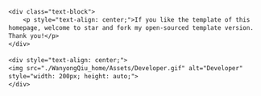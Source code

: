 
    <div class="text-block">
        <p style="text-align: center;">If you like the template of this homepage, welcome to star and fork my open-sourced template version. Thank you!</p>
    </div>

    <div style="text-align: center;">
    <img src="./WanyongQiu_home/Assets/Developer.gif" alt="Developer" style="width: 200px; height: auto;">
    </div>

    

